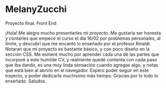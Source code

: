 # MelanyZucchi
Proyecto final. Front End

¡Hola! Me alegra mucho presentarles mi proyecto. 
Me gustaría ser honesta y contarles que empecé el curso el día 16/02 por problemas personales, al límite, y descubrí que me encantó lo enseñado por el profesor Rinaldi.
Notaran que mi proyecto es bastante básico, y con poco diseño en la sección CSS. Me esmeré mucho por aprender cada una de las partes que incorporé a este humilde CV, y realmente quedé contenta con cada paso que iba dando, es una muy linda sensación cuando agregas algo, y notas que está bien al abrirlo en el navegador. 
Espero poder seguir en este trayecto, y poder dedicarle muchisimo más tiempo. 
Gracias por lo todo lo enseñado. 
Saludos.
